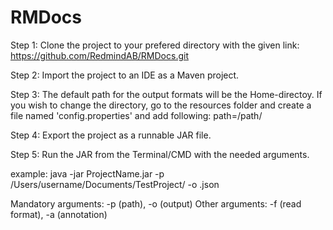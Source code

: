 # RMDocs

Step 1: Clone the project to your prefered directory with the given link: https://github.com/RedmindAB/RMDocs.git

Step 2: Import the project to an IDE as a Maven project.

Step 3: The default path for the output formats will be the Home-directoy. If you wish to change the directory, go to the resources folder and create a file named 'config.properties' and add following: path=/path/

Step 4: Export the project as a runnable JAR file.

Step 5: Run the JAR from the Terminal/CMD with the needed arguments.

example: java -jar ProjectName.jar -p /Users/username/Documents/TestProject/ -o .json
        
Mandatory arguments: -p (path), -o (output)
Other arguments: -f (read format), -a (annotation)
